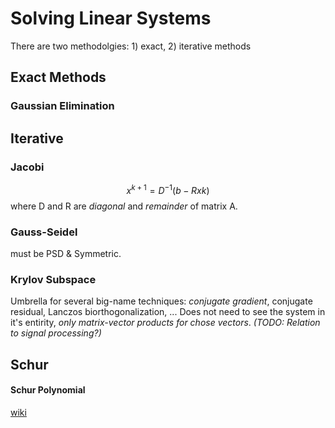 # Solving Linear Systems

There are two methodolgies: 1) exact, 2) iterative methods

## Exact Methods
### Gaussian Elimination

## Iterative
### Jacobi
$$x^{k+1} = D^{-1}(b - Rxk)$$
where D and R are *diagonal* and *remainder* of matrix A.
### Gauss-Seidel
must be PSD & Symmetric.
### Krylov Subspace
Umbrella for several big-name techniques: _conjugate gradient_, conjugate residual, Lanczos biorthogonalization, ...
Does not need to see the system in it's entirity, _only matrix-vector products for chose vectors_. *(TODO: Relation to signal processing?)*

## Schur
#### Schur Polynomial
[wiki](https://en.wikipedia.org/wiki/Schur_polynomial)
